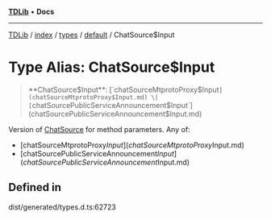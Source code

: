 [**TDLib**](../../../../../../README.md) • **Docs**

***

[TDLib](../../../../../../modules.md) / [index](../../../../../README.md) / [types](../../../README.md) / [default](../README.md) / ChatSource$Input

# Type Alias: ChatSource$Input

> **ChatSource$Input**: [`chatSourceMtprotoProxy$Input`](chatSourceMtprotoProxy$Input.md) \| [`chatSourcePublicServiceAnnouncement$Input`](chatSourcePublicServiceAnnouncement$Input.md)

Version of [ChatSource](ChatSource.md) for method parameters.
Any of:
- [chatSourceMtprotoProxy$Input](chatSourceMtprotoProxy$Input.md)
- [chatSourcePublicServiceAnnouncement$Input](chatSourcePublicServiceAnnouncement$Input.md)

## Defined in

dist/generated/types.d.ts:62723
